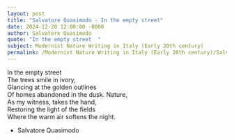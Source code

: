 ```yaml
---
layout: post
title: "Salvatore Quasimodo - In the empty street"
date: 2024-12-28 12:00:00 -0000
author: Salvatore Quasimodo
quote: "In the empty street  "
subject: Modernist Nature Writing in Italy (Early 20th century)
permalink: /Modernist Nature Writing in Italy (Early 20th century)/Salvatore Quasimodo/Salvatore Quasimodo - In the empty street
---
```


In the empty street  
The trees smile in ivory,  
Glancing at the golden outlines  
Of homes abandoned in the dusk.
Nature,  
As my witness, takes the hand,  
Restoring the light of the fields  
Where the warm air softens the night.

- Salvatore Quasimodo
